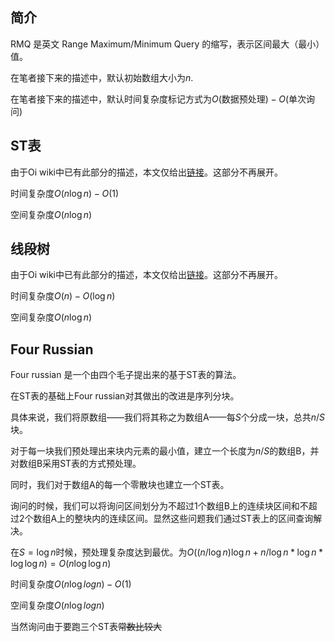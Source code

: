
## 简介

RMQ 是英文 Range Maximum/Minimum Query 的缩写，表示区间最大（最小）值。

在笔者接下来的描述中，默认初始数组大小为$n$.

在笔者接下来的描述中，默认时间复杂度标记方式为$O($数据预处理$)-O($单次询问$)$

## ST表

由于Oi wiki中已有此部分的描述，本文仅给出[链接](ds/sparse-table/index.md)。这部分不再展开。

时间复杂度$O(n\log n)-O(1)$

空间复杂度$O(n\log n)$

## 线段树

由于Oi wiki中已有此部分的描述，本文仅给出[链接]()。这部分不再展开。

时间复杂度$O(n)-O(\log n)$

空间复杂度$O(n\log n)$

## Four Russian

Four russian 是一个由四个毛子提出来的基于ST表的算法。

在ST表的基础上Four russian对其做出的改进是序列分块。

具体来说，我们将原数组——我们将其称之为数组A——每$S$个分成一块，总共$n/S$块。

对于每一块我们预处理出来块内元素的最小值，建立一个长度为$n/S$的数组B，并对数组B采用ST表的方式预处理。

同时，我们对于数组A的每一个零散块也建立一个ST表。

询问的时候，我们可以将询问区间划分为不超过1个数组B上的连续块区间和不超过2个数组A上的整块内的连续区间。显然这些问题我们通过ST表上的区间查询解决。

在$S=\log n$时候，预处理复杂度达到最优。为$O((n/\log n)\log n+n/\log n*\log n*\log \log n)=O(n\log \log n)$

时间复杂度$O(n\log log n)-O(1)$

空间复杂度$O(n\log log n)$

当然询问由于要跑三个ST表~~常数比较大~~




